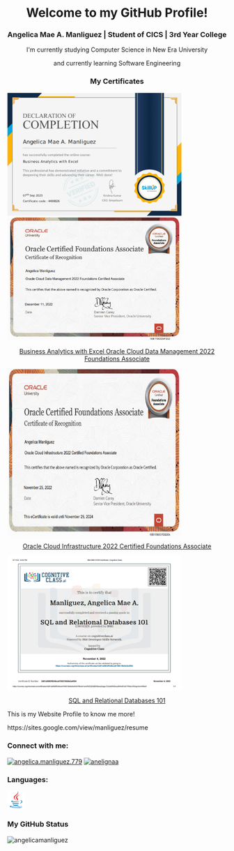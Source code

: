 <h1 align="center">Welcome to my GitHub Profile!</h1>
<h3 align="center">Angelica Mae A. Manliguez | Student of CICS | 3rd Year College</h3>

<p align="center"> I'm currently studying Computer Science in New Era University</p>
<p align="center"> and currently learning Software Engineering </p>

<h3 align="center">My Certificates</h3> 
<p>
<img width="400" src="https://github.com/AngelicaManliguez/AngelicaManliguez/blob/main/Business%20Analytics%20with%20Excel.png" />
<img height="282" width="400" src="https://github.com/AngelicaManliguez/AngelicaManliguez/blob/main/OCDM%20CERTIFICATE.png" />
<p align="center"> <a href="https://www.simplilearn.com/skillup-certificate-landing? 
token=eyJjb3Vyc2VfaWQiOiI2NjQiLCJjZXJ0aWZpY2F0ZV91cmwiOiJodHRwczpcL1wvY2VydGlmaWNhdGVzLnNpbXBsaWNkbi5uZXRcL3NoYXJlXC90aHVtYl80NDk4ODI2XzE2OTQwODQwODYucG5nIiwidXNlcm5hbWUiOiJBbmdlbGljYSBNYWUgQS4gTWFubGlndWV6In0%3D&utm_source=shared-certificate&utm_medium=lms&utm_campaign=shared-certificate-promotion&referrer=https%3A%2F%2Flms.simplilearn.com%2Fcourses%2F2738%2FBusiness%2520Analytics%2520with%2520Excel%2Fcertificate%2Fdownload-skillup&fbclid=IwAR2SYPBL4S1EBs73YWZIYyWfl1Qn5m5wGUEFBPdE_Hr9pDlRlPGqOkU0NeI&%24web_only=true&_branch_match_id=1057593067407952984&_branch_referrer=H4sIAAAAAAAAA8soKSkottLXL87MLcjJ1EssKNDLyczL1k%2FVt0gLNQ1O9%2FIMcU6yT0tKzslMsfUsdwwyCo4McPIxCTZ0dSo2N44Mj%2FKMrAxPyzEMzDPNNS13D3V1cwpIcY33KLIscMkJyglwL%2FTPDjXwS%2FUEAOHEa5NqAAAA">Business Analytics with Excel   </a><a href="https://catalog-education.oracle.com/pls/certview/sharebadge?id=E4689896A71AEF89B67805497A971A8DB396549B2B19DF752855BF0E9DE05FE0&fbclid=IwAR0AL1BjqSPCP-4W5lumm3ISk3MY7vYo-_0gXgS4fqQCWWG22poSIGFOT0k"> Oracle Cloud Data Management 2022 Foundations Associate </a> </p>

<img align="center" height="385" width="400" src="https://github.com/AngelicaManliguez/AngelicaManliguez/blob/main/OCI%20Certificate.png" />
<p align="center"> <a href="https://catalog-education.oracle.com/pls/certview/sharebadge?id=EA3F0B4FCF6239DF853A9BE2968EE337707D24543C75B1032B016F804ECC3982">Oracle Cloud Infrastructure 2022 Certified Foundations Associate </a></p>

<img align="center" width="400" src="https://github.com/AngelicaManliguez/AngelicaManliguez/blob/main/SQL%20and%20Relational%20Database%20101.png" />
<p align="center"> <a href="https://courses.cognitiveclass.ai/certificates/3d81a5883f634bce8188316b8a3a4554">SQL and Relational Databases 101 </a></p>
</p>

<p align="left"> This is my Website Profile to know me more! </p>
https://sites.google.com/view/manliguez/resume


<h3 align="left">Connect with me:</h3>
<p align="left">
<a href="https://fb.com/angelica.manliguez.779" target="blank"><img align="center" src="https://raw.githubusercontent.com/rahuldkjain/github-profile-readme-generator/master/src/images/icons/Social/facebook.svg" alt="angelica.manliguez.779" height="30" width="40" /></a>
<a href="https://instagram.com/anelignaa" target="blank"><img align="center" src="https://raw.githubusercontent.com/rahuldkjain/github-profile-readme-generator/master/src/images/icons/Social/instagram.svg" alt="anelignaa" height="30" width="40" /></a>
</p>

<h3 align="left">Languages:</h3>
<p align="left"> <a href="https://www.java.com" target="_blank" rel="noreferrer"> <img src="https://raw.githubusercontent.com/devicons/devicon/master/icons/java/java-original.svg" alt="java" width="40" height="40"/> </a> </p>

<h3> My GitHub Status </h3>
<img align="center" src="https://github-readme-streak-stats.herokuapp.com/?user=angelicamanliguez&" alt="angelicamanliguez" />


